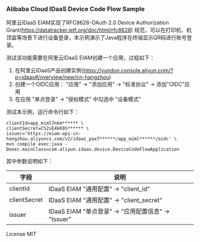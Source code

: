 ### Alibaba Cloud IDaaS Device Code Flow Sample

阿里云IDaaS EIAM实现了RFC8628-OAuth 2.0 Device Authorization Grant(https://datatracker.ietf.org/doc/html/rfc8628)
规范，可以在打印机、机顶盒等场景下进行设备登录，本示例演示了Java程序在终端显示QR码进行账号登录。

测试该功能需要在阿里云IDaaS EIAM创建一个应用，过程如下：

1. 在阿里云IDaaS产品创建实例(https://yundun.console.aliyun.com/?p=idaas#/overview/new/cn-hangzhou)
2. 创建一个OIDC应用： "应用" -> "添加应用" -> "标准协议" -> 添加"OIDC"应用
3. 在应用 "单点登录" -> "授权模式" 中勾选中 "设备模式"

测试本示例，运行命令行如下：

```shell
clientId=app_miml7nkm****** \
clientSecret=CS2sE4kK9S****** \
issuer='https://eiam-api-cn-hangzhou.aliyuncs.com/v2/idaas_paxf******/app_miml******/oidc' \
mvn compile exec:java -Dexec.mainClass=com.aliyun.idaas.device.DeviceCodeFlowApplication
```

其中参数说明如下：

| 字段 | 说明                                |
| ---- |-----------------------------------|
| clientId | IDaaS EIAM "通用配置" -> "client_id"  |
| clientSecret | IDaaS EIAM "通用配置" -> "client_secret" |
| issuer | IDaaS EIAM "单点登录" -> "应用配置信息" -> "Issuer" |

License MIT
